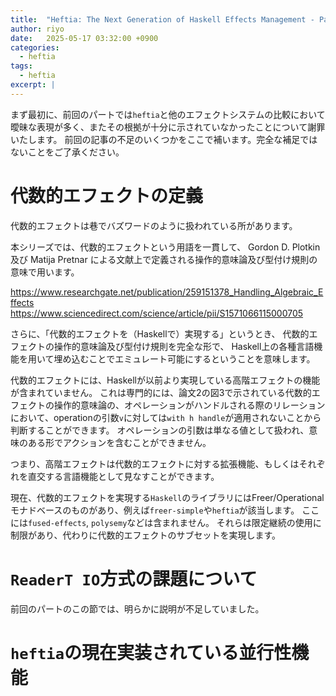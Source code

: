 ```yaml
---
title:  "Heftia: The Next Generation of Haskell Effects Management - Part 2"
author: riyo
date:   2025-05-17 03:32:00 +0900
categories:
  - heftia
tags:
  - heftia
excerpt: |
---
```


まず最初に、前回のパートでは`heftia`と他のエフェクトシステムの比較において曖昧な表現が多く、またその根拠が十分に示されていなかったことについて謝罪いたします。
前回の記事の不足のいくつかをここで補います。完全な補足ではないことをご了承ください。

# 代数的エフェクトの定義

代数的エフェクトは巷でバズワードのように扱われている所があります。

本シリーズでは、代数的エフェクトという用語を一貫して、
Gordon D. Plotkin 及び Matija Pretnar による文献上で定義される操作的意味論及び型付け規則の意味で用います。

https://www.researchgate.net/publication/259151378_Handling_Algebraic_Effects
https://www.sciencedirect.com/science/article/pii/S1571066115000705

さらに、「代数的エフェクトを（Haskellで）実現する」というとき、
代数的エフェクトの操作的意味論及び型付け規則を完全な形で、
Haskell上の各種言語機能を用いて埋め込むことでエミュレート可能にするということを意味します。

代数的エフェクトには、Haskellが以前より実現している高階エフェクトの機能が含まれていません。
これは専門的には、論文2の図3で示されている代数的エフェクトの操作的意味論の、オペレーションがハンドルされる際のリレーションにおいて、operationの引数`v`に対しては`with h handle`が適用されないことから
判断することができます。
オペレーションの引数は単なる値として扱われ、意味のある形でアクションを含むことができません。

つまり、高階エフェクトは代数的エフェクトに対する拡張機能、もしくはそれぞれを直交する言語機能として見なすことができます。

現在、代数的エフェクトを実現する`Haskell`のライブラリにはFreer/Operationalモナドベースのものがあり、例えば`freer-simple`や`heftia`が該当します。
ここには`fused-effects`, `polysemy`などは含まれません。
それらは限定継続の使用に制限があり、代わりに代数的エフェクトのサブセットを実現します。

# `ReaderT IO`方式の課題について

前回のパートのこの節では、明らかに説明が不足していました。


# `heftia`の現在実装されている並行性機能
